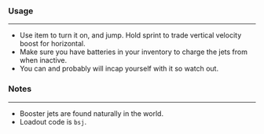 ### Usage
---
- Use item to turn it on, and jump. Hold sprint to trade vertical velocity boost for horizontal.
- Make sure you have batteries in your inventory to charge the jets from when inactive.
- You can and probably will incap yourself with it so watch out.

### Notes
---
- Booster jets are found naturally in the world.
- Loadout code is `bsj`.